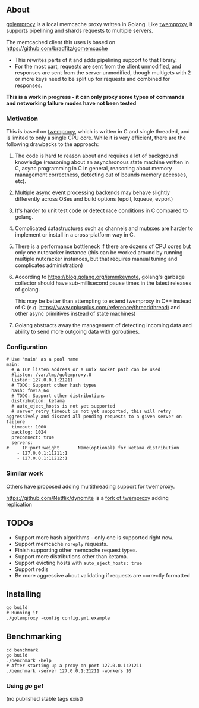 ## About

[golemproxy](https://github.com/TysonAndre/golemproxy) is a local memcache proxy written in Golang. Like [twemproxy](https://github.com/twitter/twemproxy), it supports pipelining and shards requests to multiple servers.

The memcached client this uses is based on https://github.com/bradfitz/gomemcache

- This rewrites parts of it and adds pipelining support to that library.
- For the most part, requests are sent from the client unmodified, and responses are sent from the server unmodified,
  though multigets with 2 or more keys need to be split up for requests and combined for responses.

**This is a work in progress - it can only proxy some types of commands and networking failure modes have not been tested**

### Motivation

This is based on [twemproxy](https://github.com/twitter/twemproxy), which is written in C and single threaded, and is limited to only a single CPU core.
While it is very efficient, there are the following drawbacks to the approach:

1. The code is hard to reason about and requires a lot of background knowledge
   (reasoning about an asynchronous state machine written in C, async programming in C in general, reasoning about memory management correctness, detecting out of bounds memory accesses, etc).

2. Multiple async event processing backends may behave slightly differently across OSes and build options (epoll, kqueue, evport)
3. It's harder to unit test code or detect race conditions in C compared to golang.
4. Complicated datastructures such as channels and mutexes are harder to implement or install in a cross-platform way in C.
5. There is a performance bottleneck if there are dozens of CPU cores but only one nutcracker instance
   (this can be worked around by running multiple nutcracker instances, but that requires manual tuning and complicates administration)
6. According to https://blog.golang.org/ismmkeynote, golang's garbage collector should have sub-millisecond pause times in the latest releases of golang.

   This may be better than attempting to extend twemproxy in C++ instead of C (e.g. https://www.cplusplus.com/reference/thread/thread/ and other async primitives instead of state machines)
7. Golang abstracts away the management of detecting incoming data and ability to send more outgoing data with goroutines.

### Configuration

```
# Use 'main' as a pool name
main:
  # A TCP listen address or a unix socket path can be used
  #listen: /var/tmp/golemproxy.0
  listen: 127.0.0.1:21211
  # TODO: Support other hash types
  hash: fnv1a_64
  # TODO: Support other distributions
  distribution: ketama
  # auto_eject_hosts is not yet supported
  # server_retry_timeout is not yet supported, this will retry aggressively and discard all pending requests to a given server on failure
  timeout: 1000
  backlog: 1024
  preconnect: true
  servers:
#     IP:port:weight       Name(optional) for ketama distribution
    - 127.0.0.1:11211:1
    - 127.0.0.1:11212:1
```

### Similar work

Others have proposed adding multithreading support for twemproxy.

https://github.com/Netflix/dynomite is a [fork of twemproxy](https://github.com/Netflix/dynomite/wiki/FAQ#is-this-a-fork-from-twemproxy) adding replication

## TODOs

- Support more hash algorithms - only one is supported right now.
- Support memcache `noreply` requests.
- Finish supporting other memcache request types.
- Support more distributions other than ketama.
- Support evicting hosts with `auto_eject_hosts: true`
- Support redis
- Be more aggressive about validating if requests are correctly formatted

## Installing

```
go build
# Running it
./golemproxy -config config.yml.example
```

## Benchmarking

```
cd benchmark
go build
./benchmark -help
# After starting up a proxy on port 127.0.0.1:21211
./benchmark -server 127.0.0.1:21211 -workers 10
```

### Using *go get*

(no published stable tags exist)
